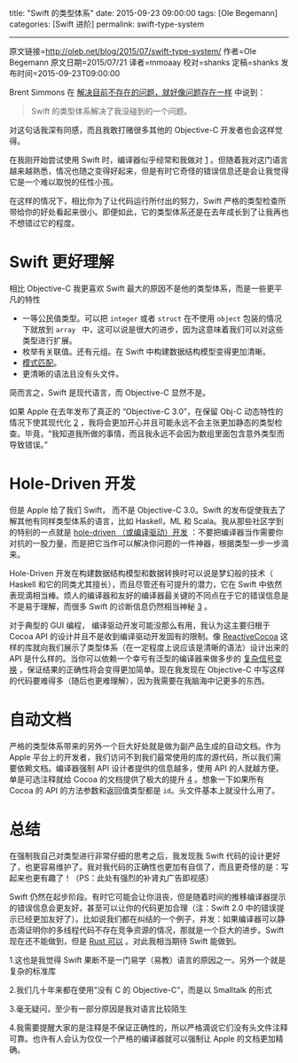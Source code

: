 title: "Swift 的类型体系"
date: 2015-09-23 09:00:00
tags: [Ole Begemann]
categories: [Swift 进阶]
permalink: swift-type-system

---
原文链接=http://oleb.net/blog/2015/07/swift-type-system/
作者=Ole Begemann
原文日期=2015/07/21
译者=mmoaay 
校对=shanks
定稿=shanks
发布时间=2015-09-23T09:00:00


Brent Simmons 在 [解决目前不存在的问题，就好像问题存在一样](http://inessential.com/2015/07/19/solving_problems_i_dont_have_except_th) 中说到：

> Swift 的类型体系解决了我没碰到的一个问题。

对这句话我深有同感，而且我敢打赌很多其他的 Objective-C 开发者也会这样觉得。

在我刚开始尝试使用 Swift 时，编译器似乎经常和我做对 [1](#1) 。但随着我对这门语言越来越熟悉，情况也随之变得好起来，但是有时它奇怪的错误信息还是会让我觉得它是一个难以取悦的任性小孩。

在这样的情况下，相比你为了让代码运行所付出的努力，Swift 严格的类型检查所带给你的好处看起来很小。即便如此，它的类型体系还是在去年成长到了让我再也不想错过它的程度。

# Swift 更好理解

相比 Objective-C 我更喜欢 Swift 最大的原因不是他的类型体系，而是一些更平凡的特性

 - 一等公民值类型。可以把 `integer` 或者 `struct` 在不使用 `object` 包装的情况下就放到 `array ` 中，这可以说是很大的进步，因为这意味着我们可以对这些类型进行扩展。
 - 枚举有关联值。还有元组。在 Swift 中构建数据结构模型变得更加清晰。
 - [模式匹配](http://www.codingexplorer.com/pattern-matching-in-swift/)。
 - 更清晰的语法且没有头文件。

简而言之，Swift 是现代语言，而 Objective-C 显然不是。

如果 Apple 在去年发布了真正的 “Objective-C 3.0”，在保留 Obj-C 动态特性的情况下使其现代化 [2](#2) ，我将会更加开心并且可能永远不会主张更加静态的类型检查。毕竟，“我知道我所做的事情，而且我永远不会因为数组里面包含意外类型而导致错误。”

# Hole-Driven 开发

但是 Apple 给了我们 Swift， 而不是 Objective-C 3.0。Swift 的发布促使我去了解其他有同样类型体系的语言，比如 Haskell，ML 和 Scala。我从那些社区学到的特别的一点就是 [hole-driven （或编译驱动）开发](http://matthew.brecknell.net/post/hole-driven-haskell/) ：不要把编译器当作需要你对抗的一股力量，而是把它当作可以解决你问题的一件神器，根据类型一步一步滴来。

Hole-Driven 开发在构建数据结构模型和数据转换时可以说是梦幻般的技术（ Haskell 和它的同类尤其擅长），而且尽管还有可提升的潜力，它在 Swift 中依然表现滴相当棒。烦人的编译器和友好的编译器最关键的不同点在于它的错误信息是不是易于理解，而很多 Swift 的诊断信息仍然相当神秘 [3](#3) 。

对于典型的 GUI 编程， 编译驱动开发可能没那么有用，我认为这主要归根于 Cocoa API 的设计并且不是收到编译驱动开发固有的限制。像 [ReactiveCocoa](http://reactivecocoa.io/) 这样的库就向我们展示了类型体系（在一定程度上说应该是清晰的语法）设计出来的 API 是什么样的。当你可以依赖一个幸亏有泛型的编译器来做多步的 [复杂信号变换](https://github.com/ReactiveCocoa/ReactiveCocoa#making-network-requests) ，保证结果的正确性将会变得更加简单。现在我发现在 Objective-C 中写这样的代码要难得多（随后也更难理解），因为我需要在我脑海中记更多的东西。

# 自动文档

严格的类型体系带来的另外一个巨大好处就是做为副产品生成的自动文档。作为 Apple 平台上的开发者，我们访问不到我们最常使用的库的源代码，所以我们需要依赖文档。编译器强制 API 设计者提供的信息越多，使用 API 的人就越方便。单是可选注释就给 Cocoa 的文档提供了极大的提升 [4](#4) 。想象一下如果所有 Cocoa 的 API 的方法参数和返回值类型都是 `id`。头文件基本上就没什么用了。

# 总结

在强制我自己对类型进行非常仔细的思考之后，我发现我 Swift 代码的设计更好了，也更容易维护了。我对我代码的正确性也更加有自信了，而且更奇怪的是：写起来也更有趣了！（PS：此处有强烈的补肾丸广告即视感）

Swift 仍然在起步阶段。有时它可能会让你沮丧，但是随着时间的推移编译器提示的错误信息会更友好，甚至可以让你的代码更加合理（注：Swift 2.0 中的错误提示已经更加友好了）。比如说我们都在纠结的一个例子，并发：如果编译器可以静态滴证明你的多线程代码不存在竞争资源的情况，那就是一个巨大的进步。Swift 现在还不能做到，但是 [Rust 可以](https://doc.rust-lang.org/book/concurrency.html) 。对此我相当期待 Swift 能做到。

<a name="1">1.这也是我觉得 Swift 果断不是一门易学（易教）语言的原因之一。另外一个就是复杂的标准库</a>

<a name="2">2.我们几十年来都在使用“没有 C 的 Objective-C”，而是以 Smalltalk 的形式</a>

<a name="3">3.毫无疑问，至少有一部分原因是我对语言比较陌生</a>

<a name="4">4.我需要提醒大家的是注释是不保证正确性的，所以严格滴说它们没有头文件注释可靠。也许有人会认为仅仅一个严格的编译器就可以强制让 Apple 的文档更加精确。</a>